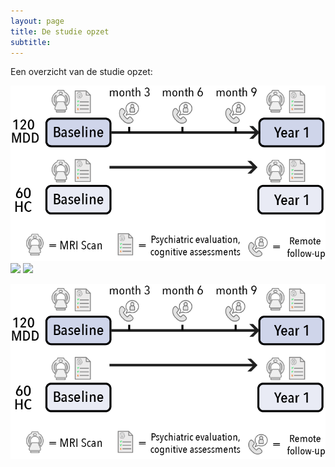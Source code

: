 ```yaml
---
layout: page
title: De studie opzet
subtitle:
---
```


Een overzicht van de studie opzet:

![design](img/neurotrend_studydesign.png "Study design")
<img src="{{ 'img/404-southpark.jpg' | relative_url }}" />
<img src="{{ 'img/neurotrend_studydesign.png' | relative_url }}" />
<div>
	<img src="/img/neurotrend_studydesign.png" />
</div>